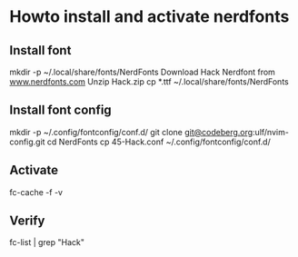 # Howto install and activate nerdfonts

## Install font
mkdir -p ~/.local/share/fonts/NerdFonts
Download Hack Nerdfont from www.nerdfonts.com
Unzip Hack.zip
cp *.ttf ~/.local/share/fonts/NerdFonts

## Install font config
mkdir -p ~/.config/fontconfig/conf.d/
git clone git@codeberg.org:ulf/nvim-config.git
cd NerdFonts
cp 45-Hack.conf ~/.config/fontconfig/conf.d/

## Activate
fc-cache -f -v

## Verify
fc-list | grep "Hack"
